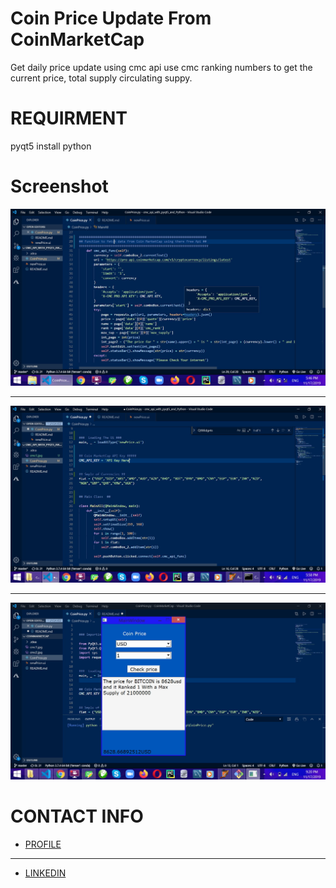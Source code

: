 # Coin Price Update From CoinMarketCap
Get daily price update using cmc api
use cmc ranking numbers to get the current price, total supply circulating suppy.


# REQUIRMENT
pyqt5 install
python

# Screenshot 


![](cmc1.jpg)

---

![](cmc2.jpg)

---
![](cmc3.jpg)


# CONTACT INFO
- [PROFILE](https://github.com/garantor/)
---
- [LINKEDIN](https://www.linkedin.com/in/afolabisunday/)
